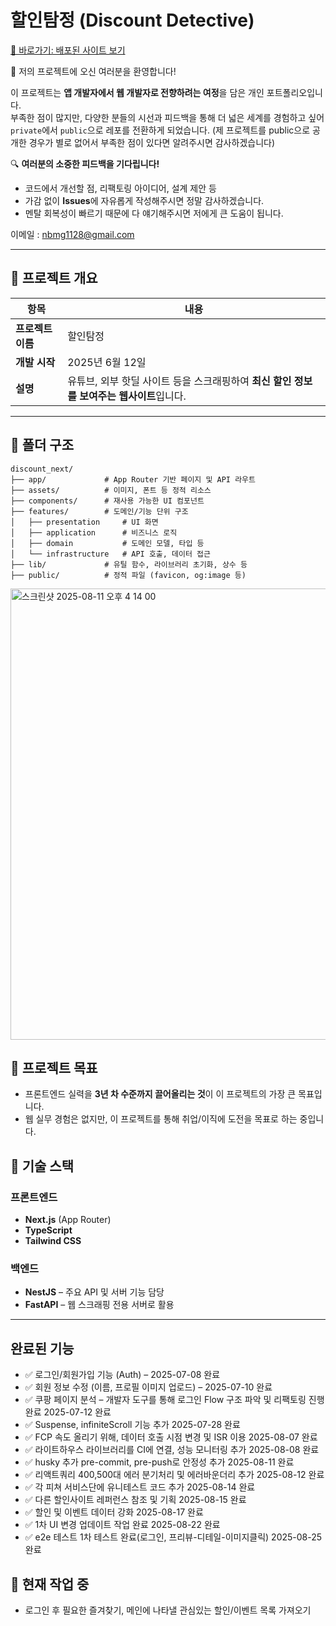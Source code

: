 # 할인탐정 (Discount Detective)

[🚀 바로가기: 배포된 사이트 보기](https://discount.kingnaristudio.store/)

🎉 저의 프로젝트에 오신 여러분을 환영합니다!

이 프로젝트는 **앱 개발자에서 웹 개발자로 전향하려는 여정**을 담은 개인 포트폴리오입니다.  
부족한 점이 많지만, 다양한 분들의 시선과 피드백을 통해 더 넓은 세계를 경험하고 싶어  
`private`에서 `public`으로 레포를 전환하게 되었습니다.
(제 프로젝트를 public으로 공개한 경우가 별로 없어서 부족한 점이 있다면 알려주시면 감사하겠습니다)

🔍 **여러분의 소중한 피드백을 기다립니다!**

- 코드에서 개선할 점, 리팩토링 아이디어, 설계 제안 등
- 가감 없이 **Issues**에 자유롭게 작성해주시면 정말 감사하겠습니다.
- 멘탈 회복성이 빠르기 때문에 다 얘기해주시면 저에게 큰 도움이 됩니다.

이메일 : nbmg1128@gmail.com

---

## 📌 프로젝트 개요

| 항목              | 내용                                                                                     |
| ----------------- | ---------------------------------------------------------------------------------------- |
| **프로젝트 이름** | 할인탐정                                                                                 |
| **개발 시작**     | 2025년 6월 12일                                                                          |
| **설명**          | 유튜브, 외부 핫딜 사이트 등을 스크래핑하여 **최신 할인 정보를 보여주는 웹사이트**입니다. |

---

## 📁 폴더 구조

```
discount_next/
├── app/             # App Router 기반 페이지 및 API 라우트
├── assets/          # 이미지, 폰트 등 정적 리소스
├── components/      # 재사용 가능한 UI 컴포넌트
├── features/        # 도메인/기능 단위 구조
│   ├── presentation     # UI 화면
│   ├── application      # 비즈니스 로직
│   ├── domain           # 도메인 모델, 타입 등
│   └── infrastructure   # API 호출, 데이터 접근
├── lib/             # 유틸 함수, 라이브러리 초기화, 상수 등
├── public/          # 정적 파일 (favicon, og:image 등)
```

<img width="917" height="722" alt="스크린샷 2025-08-11 오후 4 14 00" src="https://github.com/user-attachments/assets/8d4caf6e-9106-4284-8d19-e6a1c8b35b1c" />

## 🎯 프로젝트 목표

- 프론트엔드 실력을 **3년 차 수준까지 끌어올리는 것**이 이 프로젝트의 가장 큰 목표입니다.
- 웹 실무 경험은 없지만, 이 프로젝트를 통해 취업/이직에 도전을 목표로 하는 중입니다.

## 🧱 기술 스택

### 프론트엔드

- **Next.js** (App Router)
- **TypeScript**
- **Tailwind CSS**

### 백엔드

- **NestJS** – 주요 API 및 서버 기능 담당
- **FastAPI** – 웹 스크래핑 전용 서버로 활용

---

## 완료된 기능

- ✅ 로그인/회원가입 기능 (Auth) – 2025-07-08 완료
- ✅ 회원 정보 수정 (이름, 프로필 이미지 업로드) – 2025-07-10 완료
- ✅ 쿠팡 페이지 분석 – 개발자 도구를 통해 로그인 Flow 구조 파악 및 리팩토링 진행 완료 2025-07-12 완료
- ✅ Suspense, infiniteScroll 기능 추가 2025-07-28 완료
- ✅ FCP 속도 올리기 위해, 데이터 호출 시점 변경 및 ISR 이용 2025-08-07 완료
- ✅ 라이트하우스 라이브러리를 CI에 연결, 성능 모니터링 추가 2025-08-08 완료
- ✅ husky 추가 pre-commit, pre-push로 안정성 추가 2025-08-11 완료
- ✅ 리액트쿼리 400,500대 에러 분기처리 및 에러바운더리 추가 2025-08-12 완료
- ✅ 각 피쳐 서비스단에 유니테스트 코드 추가 2025-08-14 완료
- ✅ 다른 할인사이트 레퍼런스 참조 및 기획 2025-08-15 완료
- ✅ 할인 및 이벤트 데이터 강화 2025-08-17 완료
- ✅ 1차 UI 변경 업데이트 작업 완료 2025-08-22 완료
- ✅ e2e 테스트 1차 테스트 완료(로그인, 프리뷰-디테일-이미지클릭) 2025-08-25 완료

## 🚧 현재 작업 중

- 로그인 후 필요한 즐겨찾기, 메인에 나타낼 관심있는 할인/이벤트 목록 가져오기
